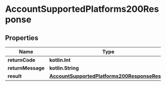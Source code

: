 
# AccountSupportedPlatforms200Response

## Properties
| Name | Type | Description | Notes |
| ------------ | ------------- | ------------- | ------------- |
| **returnCode** | **kotlin.Int** |  |  [optional] |
| **returnMessage** | **kotlin.String** |  |  [optional] |
| **result** | [**AccountSupportedPlatforms200ResponseResult**](AccountSupportedPlatforms200ResponseResult.md) |  |  [optional] |




